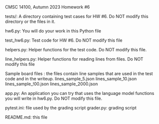 CMSC 14100,
Autumn 2023
Homework #6

tests/: A directory containing test cases for HW #6.  Do NOT modify this 
       directory or the files in it.

hw6.py: You will do your work in this Python file

test_hw6.py: Test code for HW #6.  Do NOT modify this file

helpers.py: Helper functions for the test code.  Do NOT modify this file.

line_helpers.py: Helper functions for reading lines from files.
   Do NOT modify this file

Sample board files : the files contain line samples that are used in the
  test code and in the writeup.
  lines_sample_5.json
  lines_sample_10.json
  lines_sample_!00.json
  lines_sample_2000.json

app.py: An application you can try that uses the language model functions you 
        will write in hw6.py. Do NOT modify this file.


pytest.ini: file used by the grading script
grader.py: grading script


README.md: this file